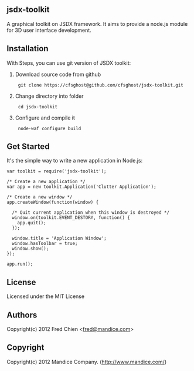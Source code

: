 jsdx-toolkit
---
A graphical toolkit on JSDX framework. It aims to provide a node.js module for 3D user interface development.

Installation
---
With Steps, you can use git version of JSDX toolkit:

1. Download source code from github

        git clone https://cfsghost@github.com/cfsghost/jsdx-toolkit.git

2. Change directory into folder

        cd jsdx-toolkit

3. Configure and compile it

        node-waf configure build

Get Started
-
It's the simple way to write a new application in Node.js:
  
    var toolkit = require('jsdx-toolkit');
    
    /* Create a new application */
    var app = new toolkit.Application('Clutter Application');
    
    /* Create a new window */
    app.createWindow(function(window) {
    
      /* Quit current application when this window is destroyed */
      window.on(toolkit.EVENT_DESTORY, function() {
        app.quit();
      });

      window.title = 'Application Window';
      window.hasToolbar = true;
      window.show();
    });
    
    app.run();

License
-
Licensed under the MIT License

Authors
-
Copyright(c) 2012 Fred Chien <<fred@mandice.com>>

Copyright
-
Copyright(c) 2012 Mandice Company.
(http://www.mandice.com/)

